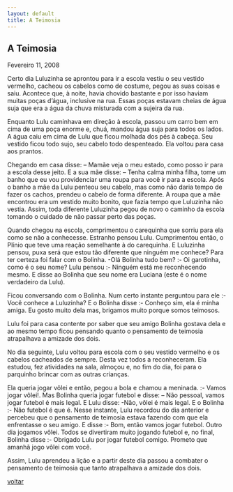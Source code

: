 ```yaml
---
layout: default
title: A Teimosia
--- 
```


## A Teimosia

Fevereiro 11, 2008

Certo dia Luluzinha se aprontou para ir a escola vestiu o seu vestido vermelho, cacheou os cabelos como de costume, pegou as suas coisas e saiu. Acontece que, à noite, havia chovido bastante e por isso haviam muitas poças d’água, inclusive na rua. Essas poças estavam cheias de água suja que era a água da chuva misturada com a sujeira da rua.

Enquanto Lulu caminhava em direção à escola, passou um carro bem em cima de uma poça enorme e, chuá, mandou água suja para todos os lados. A água caiu em cima de Lulu que ficou molhada dos pés à cabeça. Seu vestido ficou todo sujo, seu cabelo todo despenteado. Ela voltou para casa aos prantos.

Chegando em casa disse: – Mamãe veja o meu estado, como posso ir para a escola desse jeito. E a sua mãe disse: – Tenha calma minha filha, tome um banho que eu vou providenciar uma roupa para você ir para a escola. Após o banho a mãe da Lulu penteou seu cabelo, mas como não daria tempo de fazer os cachos, prendeu o cabelo de forma diferente. A roupa que a mãe encontrou era um vestido muito bonito, que fazia tempo que Luluzinha não vestia. Assim, toda diferente Luluzinha pegou de novo o caminho da escola tomando o cuidado de não passar perto das poças.

Quando chegou na escola, comprimentou o carequinha que sorriu para ela como se não a conhecesse. Estranho pensou Lulu. Cumprimentou então, o Plínio que teve uma reação semelhante à do carequinha. E Luluzinha pensou, puxa será que estou tão diferente que ninguém me conhece? Para ter certeza foi falar com o Bolinha. -Olá Bolinha tudo bem? :- Oi garotinha, como é o seu nome? Lulu pensou :- Ninguém está me reconhecendo mesmo. E disse ao Bolinha que seu nome era Luciana (este é o nome verdadeiro da Lulu).

Ficou conversando com o Bolinha. Num certo instante perguntou para ele :- Você conhece a Luluzinha? E o Bolinha disse :- Conheço sim, ela é minha amiga. Eu gosto muito dela mas, brigamos muito porque somos teimosos.

Lulu foi para casa contente por saber que seu amigo Bolinha gostava dela e ao mesmo tempo ficou pensando quanto o pensamento de teimosia atrapalhava a amizade dos dois.

No dia seguinte, Lulu voltou para escola com o seu vestido vermelho e os cabelos cacheados de sempre. Desta vez todos a reconheceram. Ela estudou, fez atividades na sala, almoçou e, no fim do dia, foi para o parquinho brincar com as outras crianças.

Ela queria jogar vôlei e então, pegou a bola e chamou a meninada. :- Vamos jogar vôlei!. Mas Bolinha queria jogar futebol e disse: – Não pessoal, vamos jogar futebol é mais legal. E Lulu disse: -Não, vôlei é mais legal. E o Bolinha :- Não futebol é que é. Nesse instante, Lulu recordou do dia anterior e percebeu que o pensamento de teimosia estava fazendo com que ela enfrentasse o seu amigo. E disse :- Bom, então vamos jogar futebol. Outro dia jogamos vôlei. Todos se divertiram muito jogando futebol e, no final, Bolinha disse :- Obrigado Lulu por jogar futebol comigo. Prometo que amanhã jogo vôlei com você.

Assim, Lulu aprendeu a lição e a partir deste dia passou a combater o pensamento de teimosia que tanto atrapalhava a amizade dos dois.

[voltar](./)